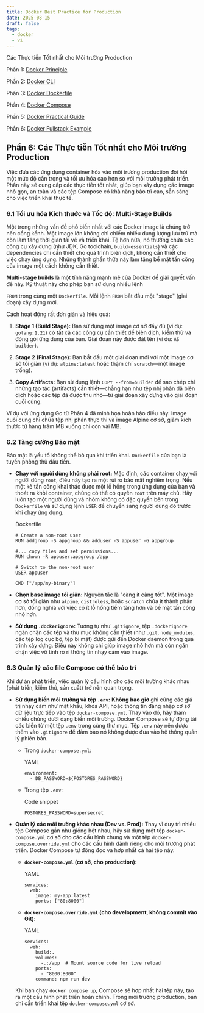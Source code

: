 ```yaml
---
title: Docker Best Practice for Production
date: 2025-08-15
draft: false
tags:
  - docker
  - vi
---
```

Các Thực tiễn Tốt nhất cho Môi trường Production
<!--more-->

Phần 1: [Docker Principle](https://blog.nagih.io.vn/post/docker/docker/) 

Phần 2: [Docker CLI](https://blog.nagih.io.vn/post/docker/docker-cli/)

Phần 3: [Docker Dockerfile](https://blog.nagih.io.vn/post/docker/docker-dockerfile/)

Phần 4: [Docker Compose](https://blog.nagih.io.vn/post/docker/docker-compose/)

Phần 5: [Docker Practical Guide](https://blog.nagih.io.vn/post/docker/docker-practical-guide/)

Phần 6: [Docker Fullstack Example](https://blog.nagih.io.vn/post/docker/docker-fullstack-example/)

## Phần 6: Các Thực tiễn Tốt nhất cho Môi trường Production

Việc đưa các ứng dụng container hóa vào môi trường production đòi hỏi một mức độ cẩn trọng và tối ưu hóa cao hơn so với môi trường phát triển. Phần này sẽ cung cấp các thực tiễn tốt nhất, giúp bạn xây dựng các image nhỏ gọn, an toàn và các tệp Compose có khả năng bảo trì cao, sẵn sàng cho việc triển khai thực tế.

### 6.1 Tối ưu hóa Kích thước và Tốc độ: Multi-Stage Builds

Một trong những vấn đề phổ biến nhất với các Docker image là chúng trở nên cồng kềnh. Một image lớn không chỉ chiếm nhiều dung lượng lưu trữ mà còn làm tăng thời gian tải về và triển khai. Tệ hơn nữa, nó thường chứa các công cụ xây dựng (như JDK, Go toolchain, `build-essentials`) và các dependencies chỉ cần thiết cho quá trình biên dịch, không cần thiết cho việc chạy ứng dụng. Những thành phần thừa này làm tăng bề mặt tấn công của image một cách không cần thiết.

**Multi-stage builds** là một tính năng mạnh mẽ của Docker để giải quyết vấn đề này. Kỹ thuật này cho phép bạn sử dụng nhiều lệnh

`FROM` trong cùng một `Dockerfile`. Mỗi lệnh `FROM` bắt đầu một "stage" (giai đoạn) xây dựng mới.

Cách hoạt động rất đơn giản và hiệu quả:

1. **Stage 1 (Build Stage):** Bạn sử dụng một image cơ sở đầy đủ (ví dụ: `golang:1.21`) có tất cả các công cụ cần thiết để biên dịch, kiểm thử và đóng gói ứng dụng của bạn. Giai đoạn này được đặt tên (ví dụ: `AS builder`).
    
2. **Stage 2 (Final Stage):** Bạn bắt đầu một giai đoạn mới với một image cơ sở tối giản (ví dụ: `alpine:latest` hoặc thậm chí `scratch`—một image trống).
    
3. **Copy Artifacts:** Bạn sử dụng lệnh `COPY --from=builder` để sao chép chỉ những tạo tác (artifacts) cần thiết—chẳng hạn như tệp nhị phân đã biên dịch hoặc các tệp đã được thu nhỏ—từ giai đoạn xây dựng vào giai đoạn cuối cùng.
    

Ví dụ với ứng dụng Go từ Phần 4 đã minh họa hoàn hảo điều này. Image cuối cùng chỉ chứa tệp nhị phân thực thi và image Alpine cơ sở, giảm kích thước từ hàng trăm MB xuống chỉ còn vài MB.

### 6.2 Tăng cường Bảo mật

Bảo mật là yếu tố không thể bỏ qua khi triển khai. `Dockerfile` của bạn là tuyến phòng thủ đầu tiên.

- **Chạy với người dùng không phải root:** Mặc định, các container chạy với người dùng `root`, điều này tạo ra một rủi ro bảo mật nghiêm trọng. Nếu một kẻ tấn công khai thác được một lỗ hổng trong ứng dụng của bạn và thoát ra khỏi container, chúng có thể có quyền `root` trên máy chủ. Hãy luôn tạo một người dùng và nhóm không có đặc quyền bên trong `Dockerfile` và sử dụng lệnh `USER` để chuyển sang người dùng đó trước khi chạy ứng dụng.
    
    Dockerfile
    
    ```
    # Create a non-root user
    RUN addgroup -S appgroup && adduser -S appuser -G appgroup
    
    #... copy files and set permissions...
    RUN chown -R appuser:appgroup /app
    
    # Switch to the non-root user
    USER appuser
    
    CMD ["/app/my-binary"]
    ```
    
- **Chọn base image tối giản:** Nguyên tắc là "càng ít càng tốt". Một image cơ sở tối giản như `alpine`, `distroless`, hoặc `scratch` chứa ít thành phần hơn, đồng nghĩa với việc có ít lỗ hổng tiềm tàng hơn và bề mặt tấn công nhỏ hơn.
    
- **Sử dụng `.dockerignore`:** Tương tự như `.gitignore`, tệp `.dockerignore` ngăn chặn các tệp và thư mục không cần thiết (như `.git`, `node_modules`, các tệp log cục bộ, tệp bí mật) được gửi đến Docker daemon trong quá trình xây dựng. Điều này không chỉ giúp image nhỏ hơn mà còn ngăn chặn việc vô tình rò rỉ thông tin nhạy cảm vào image.
    

### 6.3 Quản lý các file Compose có thể bảo trì

Khi dự án phát triển, việc quản lý cấu hình cho các môi trường khác nhau (phát triển, kiểm thử, sản xuất) trở nên quan trọng.

- **Sử dụng biến môi trường và tệp `.env`:** **Không bao giờ** ghi cứng các giá trị nhạy cảm như mật khẩu, khóa API, hoặc thông tin đăng nhập cơ sở dữ liệu trực tiếp vào tệp `docker-compose.yml`. Thay vào đó, hãy tham chiếu chúng dưới dạng biến môi trường. Docker Compose sẽ tự động tải các biến từ một tệp `.env` trong cùng thư mục. Tệp `.env` này nên được thêm vào `.gitignore` để đảm bảo nó không được đưa vào hệ thống quản lý phiên bản.
    
    - Trong `docker-compose.yml`:
        
        YAML
        
        ```
        environment:
          - DB_PASSWORD=${POSTGRES_PASSWORD}
        ```
        
    - Trong tệp `.env`:
        
        Code snippet
        
        ```
        POSTGRES_PASSWORD=supersecret
        ```
        
- **Quản lý các môi trường khác nhau (Dev vs. Prod):** Thay vì duy trì nhiều tệp Compose gần như giống hệt nhau, hãy sử dụng một tệp `docker-compose.yml` cơ sở cho các cấu hình chung và một tệp `docker-compose.override.yml` cho các cấu hình dành riêng cho môi trường phát triển. Docker Compose tự động đọc và hợp nhất cả hai tệp này.
    
    - **`docker-compose.yml` (cơ sở, cho production):**
        
        YAML
        
        ```
        services:
          web:
            image: my-app:latest
            ports: ["80:8000"]
        ```
        
    - **`docker-compose.override.yml` (cho development, không commit vào Git):**
        
        YAML
        
        ```
        services:
          web:
            build:.
            volumes:
              -.:/app  # Mount source code for live reload
            ports:
              - "8000:8000"
            command: npm run dev
        ```
        
    
    Khi bạn chạy `docker compose up`, Compose sẽ hợp nhất hai tệp này, tạo ra một cấu hình phát triển hoàn chỉnh. Trong môi trường production, bạn chỉ cần triển khai tệp `docker-compose.yml` cơ sở.
